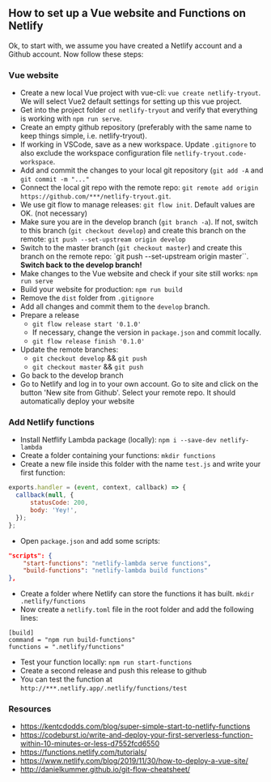 ## How to set up a Vue website and Functions on Netlify

Ok, to start with, we assume you have created a Netlify account and a Github account. Now follow these steps:

### Vue website
- Create a new local Vue project with vue-cli: `vue create netlify-tryout`. We will select Vue2 default settings for setting up this vue project.
- Get into the project folder `cd netlify-tryout` and verify that everything is working with `npm run serve`. 
- Create an empty github repository (preferably with the same name to keep things simple, i.e. netlify-tryout).
- If working in VSCode, save as a new workspace. Update `.gitignore` to also exclude the workspace configuration file `netlify-tryout.code-workspace`.
- Add and commit the changes to your local git repository (`git add -A` and `git commit -m "..."`
- Connect the local git repo with the remote repo: `git remote add origin https://github.com/***/netlify-tryout.git`.
- We use git flow to manage releases: `git flow init`. Default values are OK. (not necessary)
- Make sure you are in the develop branch (`git branch -a`). If not, switch to this branch (`git checkout develop`) and create this branch on the remote: `git push --set-upstream origin develop`
- Switch to the master branch (`git checkout master`) and create this branch on the remote repo: `git push --set-upstream origin master``. __Switch back to the develop branch!__
- Make changes to the Vue website and check if your site still works: `npm run serve`
- Build your website for production: `npm run build`
- Remove the `dist` folder from `.gitignore`
- Add all changes and commit them to the `develop` branch.
- Prepare a release
  - `git flow release start '0.1.0'`
  - If necessary, change the version in `package.json` and commit locally.
  - `git flow release finish '0.1.0'`
- Update the remote branches:
  - `git checkout develop` && `git push`
  - `git checkout master` && `git push`
- Go back to the develop branch
- Go to Netlify and log in to your own account. Go to site and click on the button 'New site from Github'. Select your remote repo. It should automatically deploy your website

### Add Netlify functions
- Install Netflify Lambda package (locally): `npm i --save-dev netlify-lambda`
- Create a folder containing your functions: `mkdir functions`
- Create a new file inside this folder with the name `test.js` and write your first function:
```javascript
exports.handler = (event, context, callback) => {
  callback(null, {
      statusCode: 200,
      body: 'Yey!',
  });
};
```
- Open `package.json` and add some scripts:
```json
"scripts": {
    "start-functions": "netlify-lambda serve functions",
    "build-functions": "netlify-lambda build functions"
},
```
- Create a folder where Netlify can store the functions it has built. `mkdir .netlify/functions`
- Now create a `netlify.toml` file in the root folder and add the following lines:
```
[build]
command = "npm run build-functions"
functions = ".netlify/functions"
```
- Test your function locally: `npm run start-functions`
- Create a second release and push this release to github
- You can test the function at `http://***.netlify.app/.netlify/functions/test` 


### Resources
- <https://kentcdodds.com/blog/super-simple-start-to-netlify-functions>
- <https://codeburst.io/write-and-deploy-your-first-serverless-function-within-10-minutes-or-less-d7552fcd6550>
- <https://functions.netlify.com/tutorials/>
- <https://www.netlify.com/blog/2019/11/30/how-to-deploy-a-vue-site/>
- <http://danielkummer.github.io/git-flow-cheatsheet/>